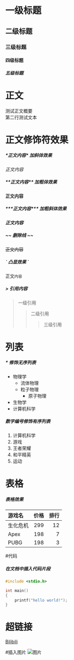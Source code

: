# 一级标题
## 二级标题
### 三级标题
#### 四级标题
##### 五级标题

# 正文
测试正文概要<br>
第二行测试文本

# 正文修饰符效果
##### \*正文内容\* 加斜体效果
*正文内容*

##### \*\*正文内容\*\* 加粗体效果
**正文内容**

##### \*\*\*正文内容\*\*\* 加粗斜体效果
***正文内容***

##### \~\~ 删除线 \~\~
~~正文内容~~

##### \` 凸显效果 \`
正文`内容`

##### \> 引用内容
> 一级引用
>> 二级引用
>>> 三级引用

# 列表
##### \* 修饰无序列表

* 物理学
  * 流体物理
  * 粒子物理
    * 原子物理
* 生物学
* 计算机科学

##### 数字编号修饰有序列表
1. 计算机科学
2. 游戏
  1. 王者荣耀
  2. 和平精英
3. 运动

# 表格
##### 表格效果

游戏名|价格|排行
:-|:-:|-:
生化危机|299|12
Apex|198|7
PUBG|198|3

#代码
##### 在文档中插入代码片段
```c
#include <stdio.h>

int main()
{
	printf("hello world!");
}
```

# 超链接
[Bilibili](https://www.bilibili.com "点击访问B站")

#插入图片
![图片](https://img.mianfeiwendang.com//pic//65133e4129b6446aa22c9f9f//1-810-jpg_6-1080-0-0-1080.jpg)
